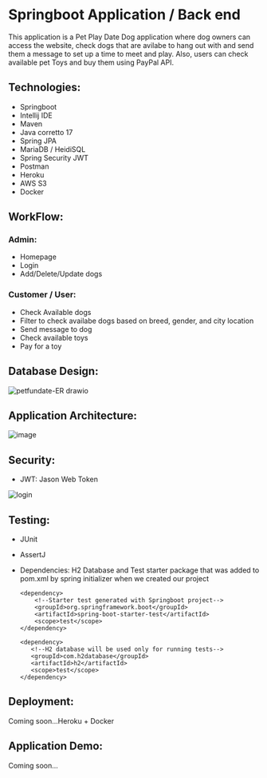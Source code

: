 # Springboot Application / Back end

This application is a Pet Play Date Dog application where dog owners can access the website, check dogs that are avilabe to hang out with and send them a message to set up a time to meet and play. Also, users can check available pet Toys and buy them using PayPal API. 

## Technologies:

* Springboot
* Intellij IDE
* Maven
* Java corretto 17
* Spring JPA
* MariaDB / HeidiSQL
* Spring Security JWT
* Postman
* Heroku
* AWS S3
* Docker

## WorkFlow:

### Admin:
* Homepage
* Login 
* Add/Delete/Update dogs

### Customer / User:
* Check Available dogs
* Filter to check availabe dogs based on breed, gender, and city location
* Send message to dog
* Check available toys
* Pay for a toy

## Database Design:

![petfundate-ER drawio](https://user-images.githubusercontent.com/56841959/177400360-8bf0b619-d9a7-423d-8554-e99470172e83.png)

## Application Architecture:

![image](https://user-images.githubusercontent.com/56841959/177400969-3d6bf54d-ad83-4c35-b11d-7b4fa86ee927.png)


## Security:
* JWT: Jason Web Token 

![login](https://user-images.githubusercontent.com/56841959/177439994-5c2c0b24-3965-4edc-b942-b5c9266049a2.JPG)
                           

## Testing:
* JUnit 
* AssertJ
* Dependencies: H2 Database and Test starter package that was added to pom.xml by spring initializer when we created our project
      
      <dependency>
          <!--Starter test generated with Springboot project-->
          <groupId>org.springframework.boot</groupId>
          <artifactId>spring-boot-starter-test</artifactId>
          <scope>test</scope>
      </dependency>

      <dependency>
         <!--H2 database will be used only for running tests-->
         <groupId>com.h2database</groupId>
         <artifactId>h2</artifactId>
         <scope>test</scope>
      </dependency>
      
## Deployment:
Coming soon...Heroku + Docker

## Application Demo:
Coming soon...
